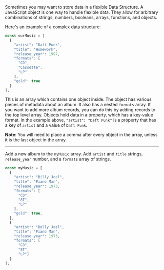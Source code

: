 Sometimes you may want to store data in a flexible Data Structure. A JavaScript object is one way to handle flexible data. They allow for arbitrary combinations of strings, numbers, booleans, arrays, functions, and objects.

Here's an example of a complex data structure:

```jsx
const ourMusic = [
  {
    "artist": "Daft Punk",
    "title": "Homework",
    "release_year": 1997,
    "formats": [
      "CD",
      "Cassette",
      "LP"
    ],
    "gold": true
  }
];
```

This is an array which contains one object inside. The object has various pieces of metadata about an album. It also has a nested `formats`
 array. If you want to add more album records, you can do this by adding
 records to the top level array. Objects hold data in a property, which 
has a key-value format. In the example above, `"artist": "Daft Punk"` is a property that has a key of `artist` and a value of `Daft Punk`.

**Note:** You will need to place a comma after every object in the array, unless it is the last object in the array.

---

Add a new album to the `myMusic` array. Add `artist` and `title` strings, `release_year` number, and a `formats` array of strings.

```jsx
const myMusic = [
  {
    "artist": "Billy Joel",
    "title": "Piano Man",
    "release_year": 1973,
    "formats": [
      "CD",
      "8T",
      "LP"
    ],
    "gold": true,
  },
  {
    "artist": "Bolly Joel",
    "title": "Piano Man",
    "release_year": 1973,
    "formats": [
      "CD",
      "8T",
      "LP"]
  }
];
```

